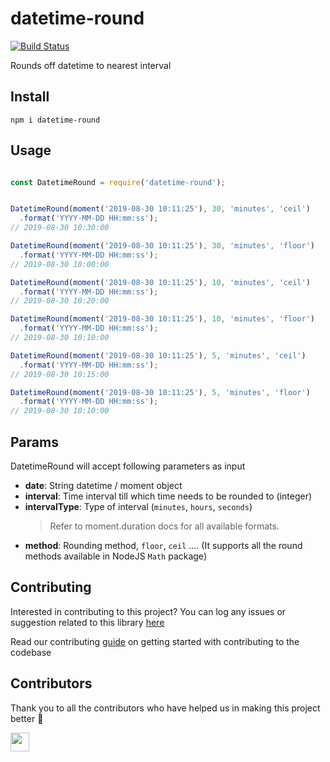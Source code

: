 # datetime-round

[![Build Status](https://travis-ci.com/arshadkazmi42/datetime-round.svg?branch=master)](https://api.travis-ci.com/arshadkazmi42/datetime-round)

Rounds off datetime to nearest interval

## Install

```
npm i datetime-round
```

## Usage

```javascript

const DatetimeRound = require('datetime-round');


DatetimeRound(moment('2019-08-30 10:11:25'), 30, 'minutes', 'ceil')
  .format('YYYY-MM-DD HH:mm:ss');
// 2019-08-30 10:30:00

DatetimeRound(moment('2019-08-30 10:11:25'), 30, 'minutes', 'floor')
  .format('YYYY-MM-DD HH:mm:ss');
// 2019-08-30 10:00:00

DatetimeRound(moment('2019-08-30 10:11:25'), 10, 'minutes', 'ceil')
  .format('YYYY-MM-DD HH:mm:ss');
// 2019-08-30 10:20:00

DatetimeRound(moment('2019-08-30 10:11:25'), 10, 'minutes', 'floor')
  .format('YYYY-MM-DD HH:mm:ss');
// 2019-08-30 10:10:00

DatetimeRound(moment('2019-08-30 10:11:25'), 5, 'minutes', 'ceil')
  .format('YYYY-MM-DD HH:mm:ss');
// 2019-08-30 10:15:00

DatetimeRound(moment('2019-08-30 10:11:25'), 5, 'minutes', 'floor')
  .format('YYYY-MM-DD HH:mm:ss');
// 2019-08-30 10:10:00

```

## Params

DatetimeRound will accept following parameters as input

- **date**: String datetime / moment object
- **interval**: Time interval till which time needs to be rounded to (integer)
- **intervalType**: Type of interval (`minutes`, `hours`, `seconds`) 
  > Refer to moment.duration docs for all available formats.
- **method**: Rounding method, `floor`, `ceil` .... (It supports all the round methods available in NodeJS `Math` package)

## Contributing

Interested in contributing to this project?
You can log any issues or suggestion related to this library [here](https://github.com/arshadkazmi42/datetime-round/issues/new)

Read our contributing [guide](CONTRIBUTING.md) on getting started with contributing to the codebase

## Contributors

Thank you to all the contributors who have helped us in making this project better :raised_hands:

<a href="https://github.com/arshadkazmi42"><img src="https://github.com/arshadkazmi42.png" width="30" /></a>
